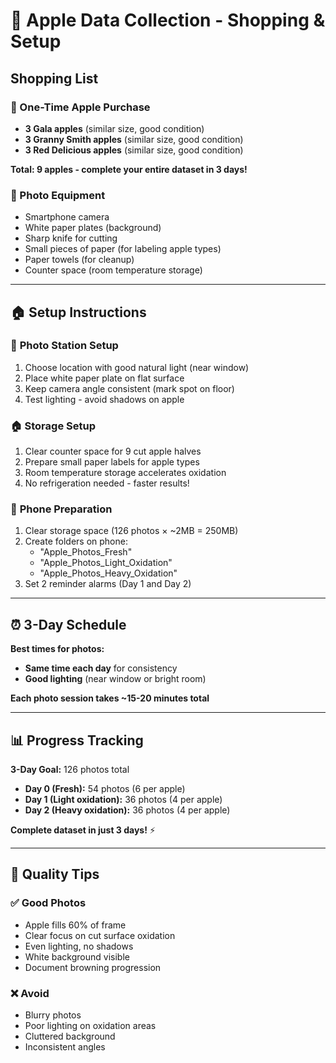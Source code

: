 # 🛒 Apple Data Collection - Shopping & Setup

## Shopping List

### 🍎 One-Time Apple Purchase
- **3 Gala apples** (similar size, good condition)
- **3 Granny Smith apples** (similar size, good condition)  
- **3 Red Delicious apples** (similar size, good condition)

**Total: 9 apples - complete your entire dataset in 3 days!**

### 📸 Photo Equipment
- Smartphone camera
- White paper plates (background)
- Sharp knife for cutting
- Small pieces of paper (for labeling apple types)
- Paper towels (for cleanup)
- Counter space (room temperature storage)

---

## 🏠 Setup Instructions

### 📸 **Photo Station Setup**
1. Choose location with good natural light (near window)
2. Place white paper plate on flat surface
3. Keep camera angle consistent (mark spot on floor)
4. Test lighting - avoid shadows on apple

### 🏠 **Storage Setup**
1. Clear counter space for 9 cut apple halves
2. Prepare small paper labels for apple types
3. Room temperature storage accelerates oxidation
4. No refrigeration needed - faster results!

### 📱 **Phone Preparation**
1. Clear storage space (126 photos × ~2MB = 250MB)
2. Create folders on phone:
   - "Apple_Photos_Fresh"
   - "Apple_Photos_Light_Oxidation"
   - "Apple_Photos_Heavy_Oxidation"
3. Set 2 reminder alarms (Day 1 and Day 2)

---

## ⏰ **3-Day Schedule**

**Best times for photos:**
- **Same time each day** for consistency
- **Good lighting** (near window or bright room)

**Each photo session takes ~15-20 minutes total**

---

## 📊 **Progress Tracking**

**3-Day Goal:** 126 photos total
- **Day 0 (Fresh):** 54 photos (6 per apple)
- **Day 1 (Light oxidation):** 36 photos (4 per apple)  
- **Day 2 (Heavy oxidation):** 36 photos (4 per apple)

**Complete dataset in just 3 days!** ⚡

---

## 🎯 **Quality Tips**

### ✅ **Good Photos**
- Apple fills 60% of frame
- Clear focus on cut surface oxidation
- Even lighting, no shadows
- White background visible
- Document browning progression

### ❌ **Avoid**
- Blurry photos
- Poor lighting on oxidation areas
- Cluttered background
- Inconsistent angles